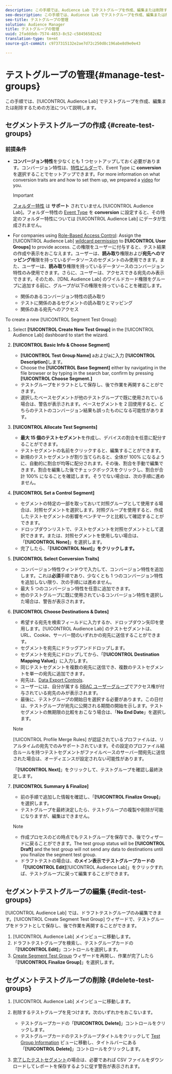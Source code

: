 ```yaml
---
description: この手順では、Audience Lab でテストグループを作成、編集または削除するための方法について説明します
seo-description: この手順では、Audience Lab でテストグループを作成、編集または削除するための方法について説明します
seo-title: テストグループの管理
solution: Audience Manager
title: テストグループの管理
uuid: 2fadddeb-7574-4853-8c52-c58456582c62
translation-type: tm+mt
source-git-commit: c9737315132e2ae7d72c250d8c196abe8d9e0e43

---
```



# テストグループの管理{#manage-test-groups}

この手順では、[!UICONTROL Audience Lab] でテストグループを作成、編集または削除するための方法について説明します。

## セグメントテストグループの作成 {#create-test-groups}

### 前提条件

<!-- create-test-group.xml -->

* **コンバージョン特性**&#x200B;を少なくとも 1 つセットアップしておく必要があります。コンバージョン特性は、[特性ビルダー](../../features/traits/create-onboarded-rule-based-traits.md)で、Event Type に **conversion** を選択することでセットアップできます。For more information on what conversion traits are and how to set them up, we prepared a [video](https://helpx.adobe.com/audience-manager/kt/using/creating-conversion-traits-feature-video-use.html) for you.

   >[!IMPORTANT]
   >
   >[フォルダー特性](../../features/traits/about-folder-traits.md) は **サポート** されていません [!UICONTROL Audience Lab]。フォルダー特性の [Event Type](../../features/traits/create-onboarded-rule-based-traits.md) を **conversion** に設定すると、その特定のフォルダー特性については [!UICONTROL Audience Lab] にデータが生成されません。

* For companies using [Role-Based Access Control](../../features/administration/administration-overview.md): Assign the [!UICONTROL Audience Lab] [wildcard permission](../../features/administration/administration-overview.md#wild-card-permissions) to **[!UICONTROL User Groups]** to provide access. この権限をユーザーに付与すると、テスト結果の作成や表示をおこなえます。ユーザーは、**読み取り**&#x200B;権限および&#x200B;**宛先へのマッピング**&#x200B;権限を持っているデータソースのセグメントのみ使用できます。また、ユーザーは、**読み取り**&#x200B;権限を持っているデータソースのコンバージョン特性のみ使用できます。さらに、ユーザーは、アクセスできる宛先のみ表示できます。そのため、[!DNL Audience Lab] のワイルドカード権限をグループに追加する前に、グループが以下の権限を持っていることを確認します。
   * 関係のあるコンバージョン特性の読み取り
   * テストに関係のあるセグメントの読み取りとマッピング
   * 関係のある宛先へのアクセス

To create a new [!UICONTROL Segment Test Group]:

1. Select **[!UICONTROL Create New Test Group]** in the [!UICONTROL Audience Lab] dashboard to start the wizard.
1. **[!UICONTROL Basic Info & Choose Segment]**

   * **[!UICONTROL Test Group Name]** aおよびaに入力 **[!UICONTROL Description]**&#x200B;します。
   * Choose the **[!UICONTROL Base Segment]** either by navigating in the file browser or by typing in the search bar, confirm by pressing **[!UICONTROL Choose Segment.]**
   * テストグループをドラフトとして保存し、後で作業を再開することができます。
   * 選択したベースセグメントが他のテストグループで既に使用されている場合は、警告が表示されます。ベースセグメントを 2 回使用すると、どちらのテストのコンバージョン結果も誤ったものになる可能性があります。

1. **[!UICONTROL Allocate Test Segments]**

   * **最大 15 個のテストセグメント**&#x200B;を作成し、デバイスの割合を任意に配分することができます。
   * テストセグメントの名前をクリックすると、編集することができます。
   * 新規のテストセグメントが割り当てられると、全体が 100% になるように、自動的に割合が均等に配分されます。その後、割合を手動で編集できます。割合を編集した後でチェックボックスをクリックし、割合が合計 100% になることを確認します。そうでない場合は、次の手順に進めません。

1. **[!UICONTROL Set a Control Segment]**

   * セグメントの特定の一部を取っておいて対照グループとして使用する場合は、対照セグメントを選択します。対照グループを使用すると、作成したテストセグメントの影響をベンチマークと比較して確認することができます。
   * ドロップダウンリストで、テストセグメントを対照セグメントとして選択できます。または、対照セグメントを使用しない場合は、「**[!UICONTROL None]**」を選択します。
   * 完了したら、「**[!UICONTROL Next]」をクリックします。**

1. **[!UICONTROL Select Conversion Traits]**

   * コンバージョン特性ウィンドウで入力して、コンバージョン特性を追加します。これは&#x200B;**必須**&#x200B;手順であり、少なくとも 1 つのコンバージョン特性を追加しない限り、次の手順には進めません。
   * 最大 5 つのコンバージョン特性を任意に追加できます。
   * 他のテストグループに既に使用されているコンバージョン特性を選択した場合は、警告が表示されます。

1. **[!UICONTROL Choose Destinations & Dates]**

   * 希望する宛先を検索フィールドに入力するか、ドロップダウン矢印を使用します。[!UICONTROL Audience Lab] のテストセグメントは、URL、Cookie、サーバー間のいずれかの宛先に送信することができます。
   * セグメントを宛先にドラッグアンドドロップします。
   * セグメントを宛先にドロップしてから、「**[!UICONTROL Destination Mapping Value]**」に入力します。
   * 同じテストセグメントを複数の宛先に送信でき、複数のテストセグメントを単一の宛先に追加できます。
   * 宛先は、[Data Export Controls](../../features/data-export-controls.md).
   * ユーザーには、自分が属する [RBAC ユーザーグループ](../../features/administration/administration-overview.md)でアクセス権が付与されている宛先のみが表示されます。
   * 最後に、テストグループの開始日を選択する必要があります。この日付は、テストグループが宛先に公開される期間の開始を示します。テストセグメントの無期限の比較をおこなう場合は、「**No End Date**」を選択します。
   >[!NOTE]
   >
   >[!UICONTROL Profile Merge Rules] が認証されているプロファイルは、リアルタイムの宛先でのみサポートされています。その設定のプロファイル結合ルールを持つテストセグメントがファイルベースのサーバー間宛先に送信された場合は、オーディエンスが設定されない可能性があります。

   「**[!UICONTROL Next]**」をクリックして、テストグループを確認し最終決定します。

1. **[!UICONTROL Summary & Finalize]**

   * 前の手順で追加した情報を確認し、「**[!UICONTROL Finalize Group]**」を選択します。
   * テストグループを最終決定したら、テストグループの複製や削除が可能になりますが、編集はできません。
   >[!NOTE]
   >* 作成プロセスのどの時点でもテストグループを保存でき、後でウィザードに戻ることができます。The test group status will be **[!UICONTROL Draft]** and the test group will not send any data to destinations until you finalize the segment test group.
   >* ドラフトテストの場合は、**のメイン表示でテストグループカードの「[!UICONTROL Edit]**[!UICONTROL Audience Lab]」をクリックすれば、テストグループに戻って編集することができます。


## セグメントテストグループの編集 {#edit-test-groups}

[!UICONTROL Audience Lab] では、ドラフトテストグループのみ編集できます。[!UICONTROL Create Segment Test Group] ウィザードで、テストグループをドラフトとして保存し、後で作業を再開することができます。

1. [!UICONTROL Audience Lab] メインビューに移動します。
1. ドラフトテストグループを検索し、テストグループカードの「**[!UICONTROL Edit]**」コントロールを選択します。
1. [Create Segment Test Group](../../features/audience-lab/audience-lab-manage-test-groups.md#create-test-groups) ウィザードを再開し、作業が完了したら「**[!UICONTROL Finalize Group]**」を選択します。

## セグメントテストグループの削除 {#delete-test-groups}

1. [!UICONTROL Audience Lab] メインビューに移動します。
1. 削除するテストグループを見つけます。次のいずれかをおこないます。

   * テストグループカードの「**[!UICONTROL Delete]**」コントロールをクリックします。
   * テストグループカードのテストグループタイトルをクリックして [Test Group Information](../../features/audience-lab/audience-lab-information-view.md) ビューに移動し、タイトルバーにある「**[!UICONTROL Delete]**」コントロールをクリックします。

1. [完了したテストセグメント](../../features/audience-lab/audience-lab.md#status)の場合は、必要であれば CSV ファイルをダウンロードしてレポートを保存するように促す警告が表示されます。
